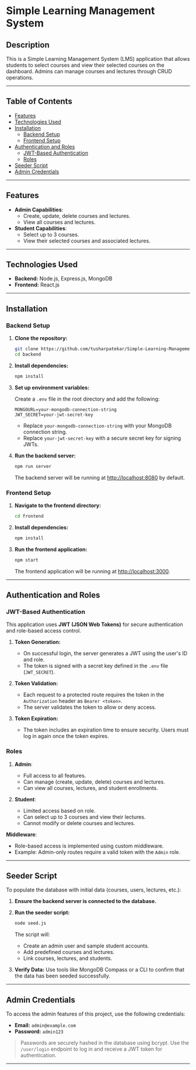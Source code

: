 # Simple Learning Management System 

## Description

This is a Simple Learning Management System (LMS) application that allows students to select courses and view their selected courses on the dashboard. Admins can manage courses and lectures through CRUD operations.

---

## Table of Contents

- [Features](#features)
- [Technologies Used](#technologies-used)
- [Installation](#installation)
  - [Backend Setup](#backend-setup)
  - [Frontend Setup](#frontend-setup)
- [Authentication and Roles](#authentication-and-roles)
  - [JWT-Based Authentication](#jwt-based-authentication)
  - [Roles](#roles)
- [Seeder Script](#seeder-script)
- [Admin Credentials](#admin-credentials)

---

## Features

- **Admin Capabilities**:
  - Create, update, delete courses and lectures.
  - View all courses and lectures.
- **Student Capabilities**:
  - Select up to 3 courses.
  - View their selected courses and associated lectures.

---

## Technologies Used

- **Backend:** Node.js, Express.js, MongoDB
- **Frontend:** React.js

---

## Installation

### Backend Setup

1. **Clone the repository:**

    ```bash
    git clone https://github.com/tusharpatekar/Simple-Learning-Management-System.git
    cd backend
    ```

2. **Install dependencies:**

    ```bash
    npm install
    ```

3. **Set up environment variables:**

   Create a `.env` file in the root directory and add the following:

    ```env
    MONGOURL=your-mongodb-connection-string
    JWT_SECRET=your-jwt-secret-key
    ```

   - Replace `your-mongodb-connection-string` with your MongoDB connection string.
   - Replace `your-jwt-secret-key` with a secure secret key for signing JWTs.

4. **Run the backend server:**

    ```bash
    npm run server
    ```

   The backend server will be running at [http://localhost:8080](http://localhost:8080) by default.

### Frontend Setup

1. **Navigate to the frontend directory:**

    ```bash
    cd frontend
    ```

2. **Install dependencies:**

    ```bash
    npm install
    ```

3. **Run the frontend application:**

    ```bash
    npm start
    ```

   The frontend application will be running at [http://localhost:3000](http://localhost:3000).

---

## Authentication and Roles

### JWT-Based Authentication

This application uses **JWT (JSON Web Tokens)** for secure authentication and role-based access control.  

1. **Token Generation:**
   - On successful login, the server generates a JWT using the user's ID and role.
   - The token is signed with a secret key defined in the `.env` file (`JWT_SECRET`).

2. **Token Validation:**
   - Each request to a protected route requires the token in the `Authorization` header as `Bearer <token>`.
   - The server validates the token to allow or deny access.

3. **Token Expiration:**
   - The token includes an expiration time to ensure security. Users must log in again once the token expires.

### Roles

1. **Admin**:
   - Full access to all features.
   - Can manage (create, update, delete) courses and lectures.
   - Can view all courses, lectures, and student enrollments.

2. **Student**:
   - Limited access based on role.
   - Can select up to 3 courses and view their lectures.
   - Cannot modify or delete courses and lectures.

**Middleware**:
- Role-based access is implemented using custom middleware.
- Example: Admin-only routes require a valid token with the `Admin` role.

---

## Seeder Script

To populate the database with initial data (courses, users, lectures, etc.):

1. **Ensure the backend server is connected to the database.**

2. **Run the seeder script:**

    ```bash
    node seed.js
    ```

   The script will:
   - Create an admin user and sample student accounts.
   - Add predefined courses and lectures.
   - Link courses, lectures, and students.

3. **Verify Data:**
   Use tools like MongoDB Compass or a CLI to confirm that the data has been seeded successfully.

---

## Admin Credentials

To access the admin features of this project, use the following credentials:

- **Email:** `admin@example.com`
- **Password:** `admin123`

> Passwords are securely hashed in the database using bcrypt. Use the `/user/login` endpoint to log in and receive a JWT token for authentication.

---
